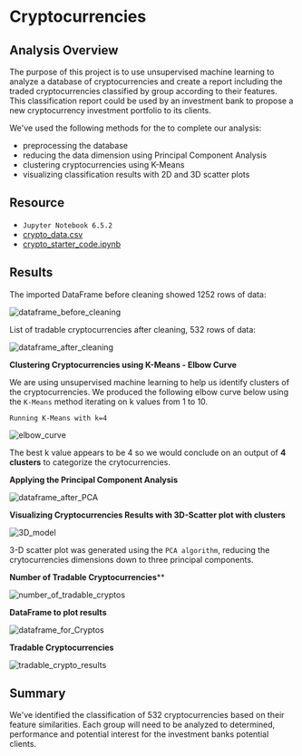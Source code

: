 # Cryptocurrencies

## Analysis Overview
The purpose of this project is to use unsupervised machine learning to analyze a database of cryptocurrencies and create a report including the traded cryptocurrencies classified by group according to their features.
This classification report could be used by an investment bank to propose a new cryptocurrency investment portfolio to its clients.

We've used the following methods for the to complete our analysis:

  * preprocessing the database
  * reducing the data dimension using Principal Component Analysis
  * clustering cryptocurrencies using K-Means
  * visualizing classification results with 2D and 3D scatter plots

## Resource

 * `Jupyter Notebook 6.5.2`
 * [crypto_data.csv](https://2u-data-curriculum-team.s3.amazonaws.com/dataviz-online/module_18/crypto_data.csv)
 * [crypto_starter_code.ipynb](https://2u-data-curriculum-team.s3.amazonaws.com/dataviz-online/module_18/crypto_clustering_starter_code.ipynb)
 
## Results

The imported DataFrame before cleaning showed 1252 rows of data:

![dataframe_before_cleaning](https://user-images.githubusercontent.com/109354592/204948125-3dd6cc0d-fa05-43de-9398-d01ce800e1ab.png)


List of tradable cryptocurrencies after cleaning, 532 rows of data:

![dataframe_after_cleaning](https://user-images.githubusercontent.com/109354592/204948344-b8463539-e4d1-46d6-a133-2fc67432895d.png)

**Clustering Cryptocurrencies using K-Means - Elbow Curve**

We are using unsupervised machine learning to help us identify clusters of the cryptocurrencies.
We produced the following elbow curve below using the `K-Means` method iterating on k values from 1 to 10.

`Running K-Means with k=4`

![elbow_curve](https://user-images.githubusercontent.com/109354592/204948681-a9eb97f8-d36a-4cc2-a128-98022ab055db.png)

The best k value appears to be 4 so we would conclude on an output of **4 clusters** to categorize the crytocurrencies.

**Applying the Principal Component Analysis**

![dataframe_after_PCA](https://user-images.githubusercontent.com/109354592/204949248-bf06db9f-fb52-459c-a83d-ae8f4072151a.png)

**Visualizing Cryptocurrencies Results with 3D-Scatter plot with clusters**

![3D_model](https://user-images.githubusercontent.com/109354592/204949361-d9e2ef7f-7eb8-4509-8113-c2295b9676f0.png)

3-D scatter plot was generated using the `PCA algorithm`, reducing the crytocurrencies dimensions down to three principal components.

**Number of Tradable Cryptocurrencies****

![number_of_tradable_cryptos](https://user-images.githubusercontent.com/109354592/204949662-8614d841-23c0-4acf-97a2-a3670be2e031.png)

**DataFrame to plot results**

![dataframe_for_Cryptos](https://user-images.githubusercontent.com/109354592/204949753-4f334f2c-956e-4169-aa99-49c0136a8207.png)

**Tradable Cryptocurrencies**

![tradable_crypto_results](https://user-images.githubusercontent.com/109354592/204949863-192b1f52-4880-49eb-b1f7-215d200bb804.png)

## Summary
We've identified the classification of 532 cryptocurrencies based on their feature similarities.
Each group will need to be analyzed to determined, performance and potential interest for the investment banks potential clients.


